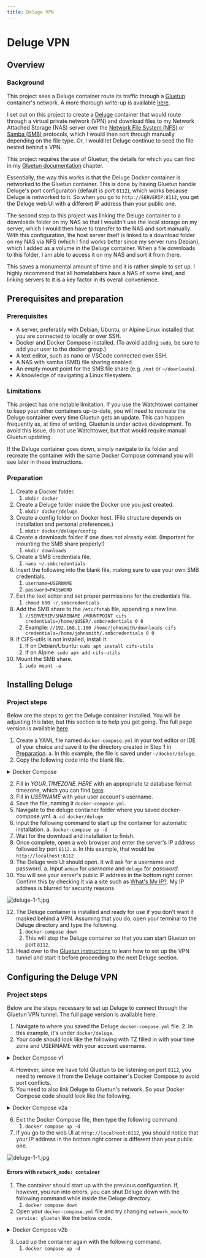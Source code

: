 ```yaml
---
title: Deluge VPN
---
```


# Deluge VPN

## Overview

### Background

This project sees a Deluge container route its traffic through a [Gluetun](/docker/gluetun) container's network. A more thorough write-up is available [here](https://www.jccpalmer.com/blog/deluge-docker-vpn).

I set out on this project to create a [Deluge](https://deluge-torrent.org) container that would route through a virtual private network (VPN) and download files to my Network Attached Storage (NAS) server over the [Network File System (NFS)](https://en.wikipedia.org/wiki/Network_File_System) or [Samba (SMB)](https://en.wikipedia.org/wiki/Samba_(software)) protocols, which I would then sort through manually depending on the file type. Or, I would let Deluge continue to seed the file nested behind a VPN. 

This project requires the use of Gluetun, the details for which you can find in my [Gluetun documentation](https://docs.jccpalmer.com/books/docker/chapter/gluetun-vpn-tunnel) chapter.

Essentially, the way this works is that the Deluge Docker container is networked to the Gluetun container. This is done by having Gluetun handle Deluge's port configuraiton (default is port `8112`), which works because Deluge is networked to it. So when you go to `http://SERVERIP:8112`, you get the Deluge web UI with a different IP address than your public one.

The second step to this project was linking the Deluge container to a downloads folder on my NAS so that I wouldn't use the local storage on my server, which I would then have to transfer to the NAS and sort manually. With this configuration, the host server itself is linked to a download folder on my NAS via NFS (which I find works better since my server runs Debian), which I added as a volume in the Deluge container. When a file downloads to this folder, I am able to access it on my NAS and sort it from there.

This saves a monumental amount of time and it is rather simple to set up. I highly recommend that all homelabbers have a NAS of some kind, and linking servers to it is a key factor in its overall convenience.

## Prerequisites and preparation

### Prerequisites

- A server, preferably with Debian, Ubuntu, or Alpine Linux installed that you are connected to locally or over SSH.
- Docker and Docker Compose installed. (To avoid adding `sudo`, be sure to add your user to the docker group.)
- A text editor, such as nano or VSCode connected over SSH.
- A NAS with samba (SMB) file sharing enabled.
- An empty mount point for the SMB file share (e.g. `/mnt` or `~/downloads`).
- A knowledge of navigating a Linux filesystem.

### Limitations

This project has one notable limitation. If you use the Watchtower container to keep your other containers up-to-date, you will need to recreate the Deluge container every time Gluetun gets an update. This can happen frequently as, at time of writing, Gluetun is under active development. To avoid this issue, do not use Watchtower, but that would require manual Gluetun updating.

If the Deluge container goes down, simply navigate to its folder and recreate the container with the same Docker Compose command you will see later in these instructions.

### Preparation

1. Create a Docker folder.
  	1. `mkdir docker`
2. Create a Deluge folder inside the Docker one you just created.
  	1. `mkdir docker/deluge`
3. Create a config folder on Docker host. (File structure depends on installation and personal preferences.)
    1. `mkdir docker/deluge/config`
4. Create a downloads folder if one does not already exist. (Important for mounting the SMB share properly!)
	1. `mkdir downloads`
5. Create a SMB credentials file. 
    1. `nano ~/.smbcredentials`
6. Insert the following into the blank file, making sure to use your own SMB credentials.  
    1. `username=USERNAME`
    2. `password=PASSWORD`
7. Exit the text editor and set proper permissions for the credentials file. 
    1. `chmod 600 ~/.smbcredentials`
8. Add the SMB share to the `/etc/fstab` file, appending a new line. 
    1. `//SERVERIP/SHARENAME /MOUNTPOINT cifs credentials=/home/$USER/.smbcredentials 0 0`
    2. Example: `//192.168.1.100 /home/johnsmith/downloads cifs credentials=/home/johnsmith/.smbcredentials 0 0`
9. If CIFS-utils is not installed, install it.  
    1. If on Debian/Ubuntu: `sudo apt install cifs-utils`
    2. If on Alpine: `sudo apk add cifs-utils`
10. Mount the SMB share. 
    1. `sudo mount -a`

## Installing Deluge

### Project steps

Below are the steps to get the Deluge container installed. You will be adjusting this later, but this section is to help you get going. The full page version is available [here](/docker/deluge/install).

1. Create a YAML file named `docker-compose.yml` in your text editor or IDE of your choice and save it to the directory created in Step 1 in [Preparation](/docker/deluge/prereq-prep). 
    a. In this example, the file is saved under `~/docker/deluge`.
2. Copy the following code into the blank file. 
  
<details>
  <summary>Docker Compose</summary>
  
  ```yaml
      	---
      version: "2.1"
      services:
        deluge:
          image: lscr.io/linuxserver/deluge:latest
          container_name: deluge
        environment:
          - PUID=1000
          - PGID=1000
          - TZ=YOUR_TIMEZONE_HERE (TZ FORMAT)
         volumes:
          - /home/USERNAME/docker/deluge/config:/config
          - /home/USERNAME/downloads:/downloads
         ports:
          - 8112:8112
          - 6881:6881
          - 6881:6881/udp
        restart: unless-stopped
  ```
  
</details>

2. Fill in *YOUR\_TIMEZONE\_HERE* with an appropriate tz database format timezone, which you can find [here](https://en.wikipedia.org/wiki/List_of_tz_database_time_zones).
4. Fill in *USERNAME* with your user account's username.
5. Save the file, naming it `docker-compose.yml`. 
6. Navigate to the deluge container folder where you saved docker-compose.yml.
	a. `cd docker/deluge`
7. Input the following command to start up the container for automatic installation.
	a. `docker-compose up -d`
8. Wait for the download and installation to finish.
9. Once complete, open a web browser and enter the server's IP address followed by port `8112`.
	a. In this example, that would be `http://localhost:8112`
10. The Deluge web UI should open. It will ask for a username and password.
	a. Input `admin` for *username* and `deluge` for *password*.
11. You will see your server's public IP address in the bottom right corner. Confirm this by checking it via a site such as [What's My IP?](https://www.whatsmyip.org/). My IP address is blurred for security reasons.

![deluge-1-1.jpg](/deluge-1-1.jpg)

12. The Deluge container is installed and ready for use if you don't want it masked behind a VPN. Assuming that you do, open your terminal to the Deluge directory and type the following.
  	1. `docker-compose down`
  	2. This will stop the Deluge container so that you can start Gluetun on port `8112`.
13. Head over to the [Gluetun instructions](/docker/gluetun) to learn how to set up the VPN tunnel and start it before proceeding to the next Deluge section.

## Configuring the Deluge VPN

### Project steps

Below are the steps necessary to set up Deluge to connect through the Gluetun VPN tunnel. The full page version is available here.

1. Navigate to where you saved the Deluge `docker-compose.yml` file.
	2. In this example, it's under `docker/deluge`.
3. Your code should look like the following with TZ filled in with your time zone and USERNAME with your account username.
  
<details>
  <summary>Docker Compose v1</summary>
  
  ```yaml
      	---
      version: "2.1"
      services:
        deluge:
          image: lscr.io/linuxserver/deluge:latest
          container_name: deluge
        environment:
          - PUID=1000
          - PGID=1000
          - TZ=YOUR_TIMEZONE_HERE (TZ FORMAT)
         volumes:
          - /home/USERNAME/docker/deluge/config:/config
          - /home/USERNAME/downloads:/downloads
         ports:
          - 8112:8112
          - 6881:6881
          - 6881:6881/udp
        restart: unless-stopped
  ```
  
</details>
  
4. However, since we have told Gluetun to be listening on port `8112`, you need to remove it from the Deluge container's Docker Compose to avoid port conflicts.
5. You need to also link Deluge to Gluetun's network. So your Docker Compose code should look like the following.
  
  <details>
  <summary>Docker Compose v2a</summary>
  
  ```yaml
      	---
      version: "2.1"
      services:
        deluge:
          image: lscr.io/linuxserver/deluge:latest
          container_name: deluge
        environment:
          - PUID=1000
          - PGID=1000
          - TZ=YOUR_TIMEZONE_HERE (TZ FORMAT)
         volumes:
          - /home/USERNAME/docker/deluge/config:/config
          - /home/USERNAME/downloads:/downloads
         ports:
          - 6881:6881
          - 6881:6881/udp
        restart: unless-stopped
        network_mode:
          container: gluetun
  ```
  
</details>
  
6. Exit the Docker Compose file, then type the following command.
  	1. `docker compose up -d`
7. If you go to the web UI at `http://localhost:8112`, you should notice that your IP address in the bottom right corner is different than your public one.
  
![deluge-1-1.jpg](/deluge-1-1.jpg)
  
#### Errors with `network_mode: container`
  
1. The container should start up with the previous configuration. If, however, you run into errors, you can shut Deluge down with the following command while inside the Deluge directory.
  	1. `docker compose down`
2. Open your `docker-compose.yml` file and try changing `network_mode` to `service: gluetun` like the below code.
  
<details>
  <summary>Docker Compose v2b</summary>
  
  ```yaml
      	---
      version: "2.1"
      services:
        deluge:
          image: lscr.io/linuxserver/deluge:latest
          container_name: deluge
        environment:
          - PUID=1000
          - PGID=1000
          - TZ=YOUR_TIMEZONE_HERE (TZ FORMAT)
         volumes:
          - /home/USERNAME/docker/deluge/config:/config
          - /home/USERNAME/downloads:/downloads
         ports:
          - 6881:6881
          - 6881:6881/udp
        restart: unless-stopped
        network_mode:
          service: gluetun
  ```
  
</details>
  
3. Load up the container again with the following command.
  	1. `docker compose up -d`
  
</details>
